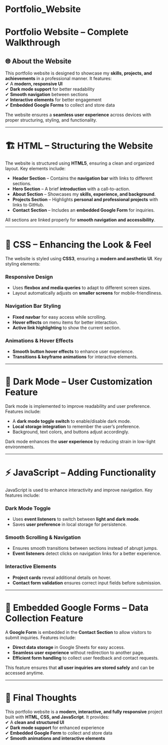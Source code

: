 # Portfolio_Website



#  **Portfolio Website – Complete Walkthrough**  

## 🌐 **About the Website**  
This portfolio website is designed to showcase my **skills, projects, and achievements** in a professional manner. It features:  
✔ A **modern, responsive UI**  
✔ **Dark mode support** for better readability  
✔ **Smooth navigation** between sections  
✔ **Interactive elements** for better engagement  
✔ **Embedded Google Forms** to collect and store data  

The website ensures a **seamless user experience** across devices with proper structuring, styling, and functionality.  

---

# 🏗 **HTML – Structuring the Website**  
The website is structured using **HTML5**, ensuring a clean and organized layout. Key elements include:  
- **Header Section** – Contains the **navigation bar** with links to different sections.  
- **Hero Section** – A brief **introduction** with a call-to-action.  
- **About Section** – Showcases my **skills, experience, and background**.  
- **Projects Section** – Highlights **personal and professional projects** with links to GitHub.  
- **Contact Section** – Includes an **embedded Google Form** for inquiries.  

All sections are linked properly for **smooth navigation and accessibility**.  

---

# 🎨 **CSS – Enhancing the Look & Feel**  
The website is styled using **CSS3**, ensuring a **modern and aesthetic UI**. Key styling elements:  

###  **Responsive Design**  
- Uses **flexbox and media queries** to adapt to different screen sizes.  
- Layout automatically adjusts on **smaller screens** for mobile-friendliness.  

###  **Navigation Bar Styling**  
- **Fixed navbar** for easy access while scrolling.  
- **Hover effects** on menu items for better interaction.  
- **Active link highlighting** to show the current section.  

###  **Animations & Hover Effects**  
- **Smooth button hover effects** to enhance user experience.  
- **Transitions & keyframe animations** for interactive elements.  

---

# 🌙 **Dark Mode – User Customization Feature**  
Dark mode is implemented to improve readability and user preference. Features include:  
- A **dark mode toggle switch** to enable/disable dark mode.  
- **Local storage integration** to remember the user’s preference.  
- Background, text colors, and buttons adjust accordingly.  

Dark mode enhances the **user experience** by reducing strain in low-light environments.  

---

# ⚡ **JavaScript – Adding Functionality**  
JavaScript is used to enhance interactivity and improve navigation. Key features include:  

###  **Dark Mode Toggle**  
- Uses **event listeners** to switch between **light and dark mode**.  
- Saves **user preference** in local storage for persistence.  

###  **Smooth Scrolling & Navigation**  
- Ensures smooth transitions between sections instead of abrupt jumps.  
- **Event listeners** detect clicks on navigation links for a better experience.  

###  **Interactive Elements**  
- **Project cards** reveal additional details on hover.  
- **Contact form validation** ensures correct input fields before submission.  

---

# 📝 **Embedded Google Forms – Data Collection Feature**  
A **Google Form** is embedded in the **Contact Section** to allow visitors to submit inquiries. Features include:  
- **Direct data storage** in Google Sheets for easy access.  
- **Seamless user experience** without redirection to another page.  
- **Efficient form handling** to collect user feedback and contact requests.  

This feature ensures that **all user inquiries are stored safely** and can be accessed anytime.  

---

# 🚀 **Final Thoughts**  
This portfolio website is a **modern, interactive, and fully responsive** project built with **HTML, CSS, and JavaScript**. It provides:  
✔ A **clean and structured UI**  
✔ **Dark mode support** for enhanced experience  
✔ **Embedded Google Form** to collect and store data  
✔ **Smooth animations and interactive elements**  

